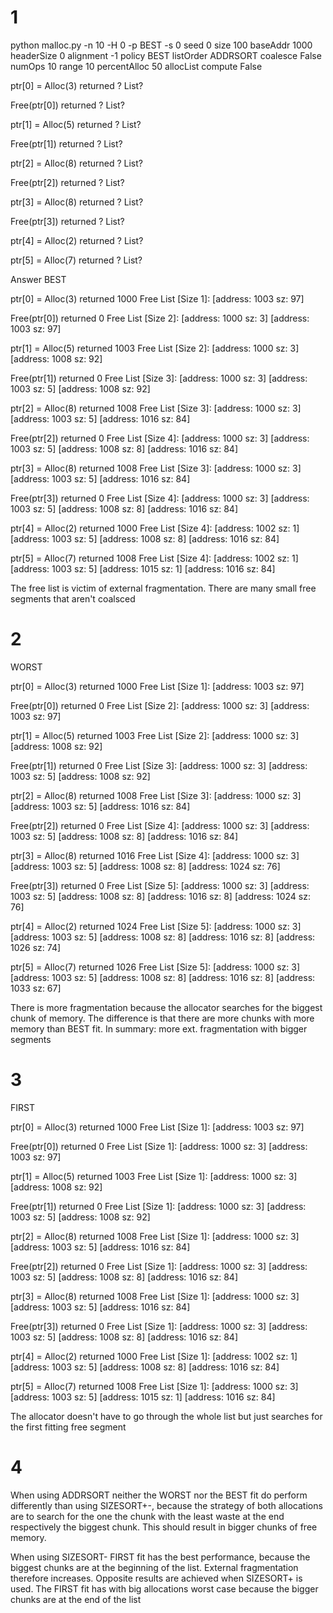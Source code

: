 # 1
python malloc.py -n 10 -H 0 -p BEST -s 0
seed 0
size 100
baseAddr 1000
headerSize 0
alignment -1
policy BEST
listOrder ADDRSORT
coalesce False
numOps 10
range 10
percentAlloc 50
allocList
compute False

ptr[0] = Alloc(3)  returned ?
List?

Free(ptr[0]) returned ?
List?

ptr[1] = Alloc(5)  returned ?
List?

Free(ptr[1]) returned ?
List?

ptr[2] = Alloc(8)  returned ?
List?

Free(ptr[2]) returned ?
List?

ptr[3] = Alloc(8)  returned ?
List?

Free(ptr[3]) returned ?
List?

ptr[4] = Alloc(2)  returned ?
List?

ptr[5] = Alloc(7)  returned ?
List?


Answer BEST

ptr[0] = Alloc(3)  returned 1000
Free List [Size 1]: [address: 1003 sz: 97]

Free(ptr[0]) returned 0
Free List [Size 2]: [address: 1000 sz: 3] [address: 1003 sz: 97]

ptr[1] = Alloc(5)  returned 1003
Free List [Size 2]: [address: 1000 sz: 3] [address: 1008 sz: 92]

Free(ptr[1]) returned 0
Free List [Size 3]: [address: 1000 sz: 3] [address: 1003 sz: 5] [address: 1008 sz: 92]

ptr[2] = Alloc(8)  returned 1008
Free List [Size 3]: [address: 1000 sz: 3] [address: 1003 sz: 5] [address: 1016 sz: 84]

Free(ptr[2]) returned 0
Free List [Size 4]: [address: 1000 sz: 3] [address: 1003 sz: 5] [address: 1008 sz: 8] [address: 1016 sz: 84]

ptr[3] = Alloc(8)  returned 1008
Free List [Size 3]: [address: 1000 sz: 3] [address: 1003 sz: 5] [address: 1016 sz: 84]

Free(ptr[3]) returned 0
Free List [Size 4]: [address: 1000 sz: 3] [address: 1003 sz: 5] [address: 1008 sz: 8] [address: 1016 sz: 84]

ptr[4] = Alloc(2)  returned 1000
Free List [Size 4]: [address: 1002 sz: 1] [address: 1003 sz: 5] [address: 1008 sz: 8] [address: 1016 sz: 84]

ptr[5] = Alloc(7)  returned 1008
Free List [Size 4]: [address: 1002 sz: 1] [address: 1003 sz: 5] [address: 1015 sz: 1] [address: 1016 sz: 84]

The free list is victim of external fragmentation. There are many small free segments that aren't coalsced

# 2
WORST

ptr[0] = Alloc(3)  returned 1000
Free List [Size 1]: [address: 1003 sz: 97]

Free(ptr[0]) returned 0
Free List [Size 2]: [address: 1000 sz: 3] [address: 1003 sz: 97]

ptr[1] = Alloc(5)  returned 1003
Free List [Size 2]: [address: 1000 sz: 3] [address: 1008 sz: 92]

Free(ptr[1]) returned 0
Free List [Size 3]: [address: 1000 sz: 3] [address: 1003 sz: 5] [address: 1008 sz: 92]

ptr[2] = Alloc(8)  returned 1008
Free List [Size 3]: [address: 1000 sz: 3] [address: 1003 sz: 5] [address: 1016 sz: 84]

Free(ptr[2]) returned 0
Free List [Size 4]: [address: 1000 sz: 3] [address: 1003 sz: 5] [address: 1008 sz: 8] [address: 1016 sz: 84]

ptr[3] = Alloc(8)  returned 1016
Free List [Size 4]: [address: 1000 sz: 3] [address: 1003 sz: 5] [address: 1008 sz: 8] [address: 1024 sz: 76]

Free(ptr[3]) returned 0
Free List [Size 5]: [address: 1000 sz: 3] [address: 1003 sz: 5] [address: 1008 sz: 8] [address: 1016 sz: 8] [address: 1024 sz: 76]

ptr[4] = Alloc(2)  returned 1024
Free List [Size 5]: [address: 1000 sz: 3] [address: 1003 sz: 5] [address: 1008 sz: 8] [address: 1016 sz: 8] [address: 1026 sz: 74]

ptr[5] = Alloc(7)  returned 1026
Free List [Size 5]: [address: 1000 sz: 3] [address: 1003 sz: 5] [address: 1008 sz: 8] [address: 1016 sz: 8] [address: 1033 sz: 67]

There is more fragmentation because the allocator searches for the biggest chunk of memory. The difference is that there are more chunks with more memory than BEST fit. 
In summary: more ext. fragmentation with bigger segments

# 3 
FIRST

ptr[0] = Alloc(3)  returned 1000
Free List [Size 1]: [address: 1003 sz: 97]

Free(ptr[0]) returned 0
Free List [Size 1]: [address: 1000 sz: 3] [address: 1003 sz: 97]

ptr[1] = Alloc(5)  returned 1003
Free List [Size 1]: [address: 1000 sz: 3] [address: 1008 sz: 92]

Free(ptr[1]) returned 0
Free List [Size 1]: [address: 1000 sz: 3] [address: 1003 sz: 5] [address: 1008 sz: 92]

ptr[2] = Alloc(8)  returned 1008
Free List [Size 1]: [address: 1000 sz: 3] [address: 1003 sz: 5] [address: 1016 sz: 84]

Free(ptr[2]) returned 0
Free List [Size 1]: [address: 1000 sz: 3] [address: 1003 sz: 5] [address: 1008 sz: 8] [address: 1016 sz: 84]

ptr[3] = Alloc(8)  returned 1008
Free List [Size 1]: [address: 1000 sz: 3] [address: 1003 sz: 5] [address: 1016 sz: 84]

Free(ptr[3]) returned 0
Free List [Size 1]: [address: 1000 sz: 3] [address: 1003 sz: 5] [address: 1008 sz: 8] [address: 1016 sz: 84]

ptr[4] = Alloc(2)  returned 1000
Free List [Size 1]: [address: 1002 sz: 1] [address: 1003 sz: 5] [address: 1008 sz: 8] [address: 1016 sz: 84]

ptr[5] = Alloc(7)  returned 1008
Free List [Size 1]: [address: 1000 sz: 3] [address: 1003 sz: 5] [address: 1015 sz: 1] [address: 1016 sz: 84]

The allocator doesn't have to go through the whole list but just searches for the first fitting free segment

# 4

When using ADDRSORT neither the WORST nor the BEST fit do perform differently than using SIZESORT+-, because the strategy of both allocations are to search for the one the chunk with the least waste at the end respectively the biggest chunk.
This should result in bigger chunks of free memory.

When using SIZESORT- FIRST fit has the best performance, because the biggest chunks are at the beginning of the list. External fragmentation therefore increases. 
Opposite results are achieved when SIZESORT+ is used. The FIRST fit has with big allocations worst case because the bigger chunks are at the end of the list

